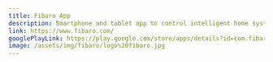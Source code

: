 ```yaml
---
title: Fibaro App
description: Smartphone and tablet app to control intelligent home system. Communication based on Volley and GCM. It’s an old app, refactored over time, by using MVP pattern and unit tests in in Spock / Groovy. For videocalls we used Linphone Library. We also provided widgets and Android Watch App. Recently, I managed to establish and introduce a strict codestyle and static code analysis with SonarQube. App releases are automated with Fastlane.
link: https://www.fibaro.com/
googlePlayLink: https://play.google.com/store/apps/details?id=com.fibaro
image: /assets/img/fibaro/logo%20fibaro.jpg
---
```

